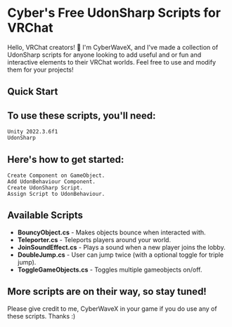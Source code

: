 # Cyber's Free UdonSharp Scripts for VRChat

Hello, VRChat creators! 👋 I'm CyberWaveX, and I've made a collection of UdonSharp scripts for anyone looking to add useful and or fun and interactive elements to their VRChat worlds. Feel free to use and modify them for your projects!

## Quick Start

## To use these scripts, you'll need:

    Unity 2022.3.6f1
    UdonSharp

## Here's how to get started:

    Create Component on GameObject.
    Add UdonBehaviour Component.
    Create UdonSharp Script.
    Assign Script to UdonBehaviour.

## Available Scripts

- **BouncyObject.cs** - Makes objects bounce when interacted with.
- **Teleporter.cs** - Teleports players around your world.
- **JoinSoundEffect.cs** - Plays a sound when a new player joins the lobby.
- **DoubleJump.cs** - User can jump twice (with a optional toggle for triple jump).
- **ToggleGameObjects.cs** - Toggles multiple gameobjects on/off.

## More scripts are on their way, so stay tuned!

Please give credit to me, CyberWaveX in your game if you do use any of these scripts. Thanks :)
